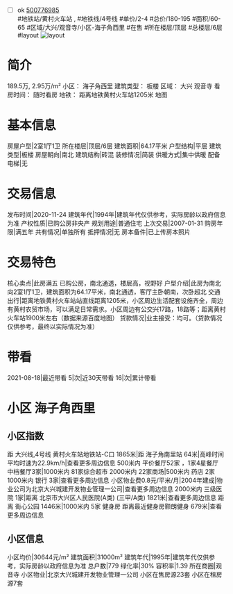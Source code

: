 - [ ] ok [500776985](https://bj.5i5j.com/ershoufang/500776985.html)  
 #地铁站/黄村火车站 ,  #地铁线/4号线
#单价/2-4 #总价/180-195 #面积/60-65   #区域/大兴/观音寺/小区-海子角西里 #在售 #所在楼层/顶层 #总楼层/6层 #layout 
![layout](http://image2a.5i5j.com/scm/HOUSE_CUSTOMER/08a6bc4e74ee49e9b907d133c6e83070.jpg_P5.jpg) 
# 简介 
 189.5万,  2.95万/m² 
小区： 海子角西里
建筑类型： 板楼
区域： 大兴 观音寺
看房时间： 随时看房
地铁： 距离地铁黄村火车站1205米 地图
# 基本信息 
 房屋户型|2室1厅1卫
所在楼层|顶层/6层
建筑面积|64.17平米
户型结构|平层
建筑类型|板楼
房屋朝向|南北
建筑结构|砖混
装修情况|简装
供暖方式|集中供暖
配备电梯|无
# 交易信息 
 发布时间|2020-11-24
建筑年代|1994年|建筑年代仅供参考，实际房龄以政府信息为准
产权性质|已购公房非央产
规划用途|普通住宅
上次交易|2007-01-31
购房年限|满五年
共有情况|单独所有
抵押情况|无
房本备件|已上传房本照片
# 交易特色 
 核心卖点|此房满五  已购公房，南北通透，楼层高，视野好
户型介绍|此房为南北向2室1厅1卫，建筑面积为64.17平米，南北通透，客厅主卧朝南，次卧超北
交通出行|距离地铁黄村火车站站直线距离1205米，小区周边生活配套设施齐全，周边有黄村农贸市场，可以满足日常需求。小区周边有公交兴17路，18路等；距离黄村火车站1900米左右（数据来源百度地图）
贷款情况|业主接受：均可。（贷款情况仅供参考，最终以实际情况为准）
# 带看 
 2021-08-18|最近带看	 5|次|近30天带看	 16|次|累计带看
# 小区 海子角西里
## 小区指数 
 距 大兴线,4号线 黄村火车站地铁站-C口 1865米|距 海子角南里站 64米|高峰时间平均时速为22.9km/h|查看更多周边信息
500米内 平价餐厅52家 ，1家4星餐厅
中档餐厅3家|1000米内 81家综合超市
2000米内 22家商场|500米内 药店 2家
1000米内 银行 3家|查看更多周边信息
小区物业费0.8元/平米/月|2004年建成|物业公司为北京大兴城建开发物业管理一公司|查看更多周边信息
2000米内 三级医院 1家|距离 北京市大兴区人民医院(A类) (三甲/A类) 1821米|查看更多周边信息
距离 街心公园 1446米|1000米内 5家 健身房
距离最近健身房颢朗健身 679米|查看更多周边信息
## 小区信息 
 小区均价|30644元/m²
建筑面积|31000m²
建筑年代|1995年|建筑年代仅供参考，实际房龄以政府信息为准
总户数|779
绿化率|30%
容积率|1.39
所在商圈|观音寺
小区物业|北京大兴城建开发物业管理一公司
小区在售房源23套
小区在租房源7套
